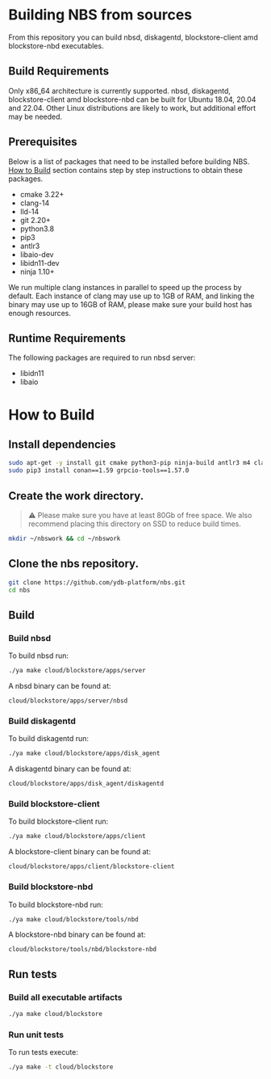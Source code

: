 # Building NBS from sources

From this repository you can build nbsd, diskagentd, blockstore-client amd blockstore-nbd executables.

## Build Requirements

Only x86_64 architecture is currently supported.
nbsd, diskagentd, blockstore-client amd blockstore-nbd can be built for Ubuntu 18.04, 20.04 and 22.04. Other Linux distributions are likely to work, but additional effort may be needed.

## Prerequisites

Below is a list of packages that need to be installed before building NBS. [How to Build](#how-to-build) section contains step by step instructions to obtain these packages.

 - cmake 3.22+
 - clang-14
 - lld-14
 - git 2.20+
 - python3.8
 - pip3
 - antlr3
 - libaio-dev
 - libidn11-dev
 - ninja 1.10+

We run multiple clang instances in parallel to speed up the process by default. Each instance of clang may use up to 1GB of RAM, and linking the binary may use up to 16GB of RAM, please make sure your build host has enough resources.

## Runtime Requirements
 The following packages are required to run nbsd server:

 - libidn11
 - libaio

# How to Build

## Install dependencies

```bash
sudo apt-get -y install git cmake python3-pip ninja-build antlr3 m4 clang-14 lld-14 libidn11-dev libaio1 libaio-dev llvm-14
sudo pip3 install conan==1.59 grpcio-tools==1.57.0

```

## Create the work directory.
> :warning: Please make sure you have at least 80Gb of free space. We also recommend placing this directory on SSD to reduce build times.

```bash
mkdir ~/nbswork && cd ~/nbswork
```

## Clone the nbs repository.

```bash
git clone https://github.com/ydb-platform/nbs.git
cd nbs
```

## Build

### Build nbsd

To build nbsd run:
```bash
./ya make cloud/blockstore/apps/server
```

A nbsd binary can be found at:
```
cloud/blockstore/apps/server/nbsd
```

### Build diskagentd

To build diskagentd run:
```bash
./ya make cloud/blockstore/apps/disk_agent
```

A diskagentd binary can be found at:
```
cloud/blockstore/apps/disk_agent/diskagentd
```

### Build blockstore-client

To build blockstore-client run:
```bash
./ya make cloud/blockstore/apps/client
```

A blockstore-client binary can be found at:
```
cloud/blockstore/apps/client/blockstore-client
```

### Build blockstore-nbd

To build blockstore-nbd run:
```bash
./ya make cloud/blockstore/tools/nbd
```

A blockstore-nbd binary can be found at:
```
cloud/blockstore/tools/nbd/blockstore-nbd
```

## Run tests

### Build all executable artifacts

```bash
./ya make cloud/blockstore
```

### Run unit tests

To run tests execute:
```bash
./ya make -t cloud/blockstore
```
